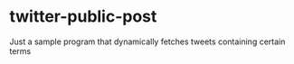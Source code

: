 twitter-public-post
===================

Just a sample program that dynamically fetches tweets containing certain terms